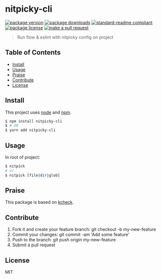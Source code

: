 
# nitpicky-cli
[![package version](https://img.shields.io/npm/v/nitpicky-cli.svg?style=flat-square)](https://npmjs.org/package/nitpicky-cli)
[![package downloads](https://img.shields.io/npm/dm/nitpicky-cli.svg?style=flat-square)](https://npmjs.org/package/nitpicky-cli)
[![standard-readme compliant](https://img.shields.io/badge/readme%20style-standard-brightgreen.svg?style=flat-square)](https://github.com/RichardLitt/standard-readme)
[![package license](https://img.shields.io/npm/l/nitpicky-cli.svg?style=flat-square)](https://npmjs.org/package/nitpicky-cli)
[![make a pull request](https://img.shields.io/badge/PRs-welcome-brightgreen.svg?style=flat-square)](http://makeapullrequest.com)

> Run flow & eslint with nitpicky config on project

## Table of Contents

- [Install](#install)
- [Usage](#usage)
- [Praise](#praise)
- [Contribute](#contribute)
- [License](#License)

## Install

This project uses [node](https://nodejs.org) and [npm](https://www.npmjs.com). 

```sh
$ npm install nitpicky-cli
$ # OR
$ yarn add nitpicky-cli
```

## Usage

In root of project:

```sh
$ nitpick
# or
$ nitpick [file|dir|glob]
```

## Praise

This package is based on [kcheck](https://github.com/kittens/kcheck).

## Contribute

1. Fork it and create your feature branch: git checkout -b my-new-feature
2. Commit your changes: git commit -am 'Add some feature'
3. Push to the branch: git push origin my-new-feature 
4. Submit a pull request

## License

MIT
    